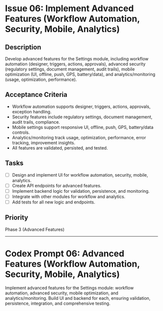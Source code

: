 # Issue 06: Implement Advanced Features (Workflow Automation, Security, Mobile, Analytics)

## Description
Develop advanced features for the Settings module, including workflow automation (designer, triggers, actions, approvals), advanced security (regulatory settings, document management, audit trails), mobile optimization (UI, offline, push, GPS, battery/data), and analytics/monitoring (usage, optimization, performance).

## Acceptance Criteria
- Workflow automation supports designer, triggers, actions, approvals, exception handling.
- Security features include regulatory settings, document management, audit trails, compliance.
- Mobile settings support responsive UI, offline, push, GPS, battery/data controls.
- Analytics/monitoring track usage, optimization, performance, error tracking, improvement insights.
- All features are validated, persisted, and tested.

## Tasks
- [ ] Design and implement UI for workflow automation, security, mobile, analytics.
- [ ] Create API endpoints for advanced features.
- [ ] Implement backend logic for validation, persistence, and monitoring.
- [ ] Integrate with other modules for workflow and analytics.
- [ ] Add tests for all new logic and endpoints.

## Priority
Phase 3 (Advanced Features)

---

# Codex Prompt 06: Advanced Features (Workflow Automation, Security, Mobile, Analytics)

Implement advanced features for the Settings module: workflow automation, advanced security, mobile optimization, and analytics/monitoring. Build UI and backend for each, ensuring validation, persistence, integration, and comprehensive testing.